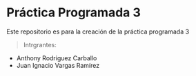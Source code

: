 # Práctica Programada 3
  Este repositorio es para la creación de la práctica programada 3

> Intrgrantes:
- Anthony Rodriguez Carballo 
- Juan Ignacio Vargas Ramírez
